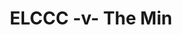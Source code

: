 ---
year: "2010"
serialNumber: "0385" 
game: "ELCCC"
title: "ELCCC -v- The Min"
gameLocation: ""
gameDate: ""
result: ""
resultType: ""
type: "game"
---